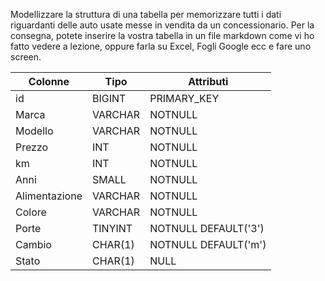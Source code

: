 Modellizzare la struttura di una tabella per memorizzare tutti i dati riguardanti delle auto usate messe in vendita da un concessionario.
Per la consegna, potete inserire la vostra tabella in un file markdown come vi ho fatto vedere a lezione, oppure farla su Excel, Fogli Google ecc e fare uno screen.

Colonne | Tipo | Attributi
--- | --- | ---
id | BIGINT | PRIMARY_KEY | AUTO_INCREMENT
Marca | VARCHAR | NOTNULL
Modello | VARCHAR | NOTNULL
Prezzo | INT | NOTNULL
km | INT | NOTNULL
Anni | SMALL | NOTNULL
Alimentazione | VARCHAR | NOTNULL
Colore | VARCHAR | NOTNULL
Porte | TINYINT | NOTNULL DEFAULT('3')
Cambio | CHAR(1) | NOTNULL DEFAULT('m')
Stato | CHAR(1) | NULL

